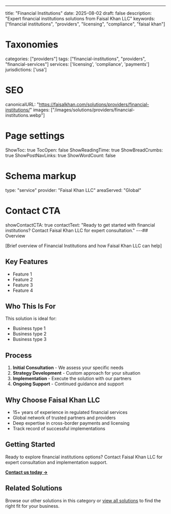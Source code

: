 ---
title: "Financial Institutions"
date: 2025-08-02
draft: false
description: "Expert financial institutions solutions from Faisal Khan LLC"
keywords: ["financial institutions", "providers", "licensing", "compliance", "faisal khan"]

# Taxonomies
categories: ["providers"]
tags: ["financial-institutions", "providers", "financial-services"]
services: ['licensing', 'compliance', 'payments']
jurisdictions: ['usa']

# SEO
canonicalURL: "https://faisalkhan.com/solutions/providers/financial-institutions/"
images: ["/images/solutions/providers/financial-institutions.webp"]

# Page settings
ShowToc: true
TocOpen: false
ShowReadingTime: true
ShowBreadCrumbs: true
ShowPostNavLinks: true
ShowWordCount: false

# Schema markup
type: "service"
provider: "Faisal Khan LLC"
areaServed: "Global"

# Contact CTA
showContactCTA: true
contactText: "Ready to get started with financial institutions? Contact Faisal Khan LLC for expert consultation."
---## Overview

[Brief overview of Financial Institutions and how Faisal Khan LLC can help]

## Key Features

- Feature 1
- Feature 2  
- Feature 3
- Feature 4

## Who This Is For

This solution is ideal for:

- Business type 1
- Business type 2
- Business type 3

## Process

1. **Initial Consultation** - We assess your specific needs
2. **Strategy Development** - Custom approach for your situation  
3. **Implementation** - Execute the solution with our partners
4. **Ongoing Support** - Continued guidance and support

## Why Choose Faisal Khan LLC

- 15+ years of experience in regulated financial services
- Global network of trusted partners and providers
- Deep expertise in cross-border payments and licensing
- Track record of successful implementations

## Getting Started

Ready to explore financial institutions options? Contact Faisal Khan LLC for expert consultation and implementation support.

**[Contact us today →](mailto:contact@faisalkhan.com)**

## Related Solutions

Browse our other solutions in this category or [view all solutions](/solutions/) to find the right fit for your business.
